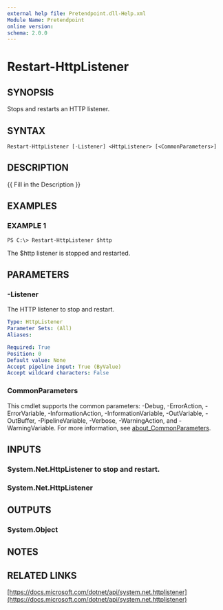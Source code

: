 ```yaml
---
external help file: Pretendpoint.dll-Help.xml
Module Name: Pretendpoint
online version:
schema: 2.0.0
---
```


# Restart-HttpListener

## SYNOPSIS
Stops and restarts an HTTP listener.

## SYNTAX

```
Restart-HttpListener [-Listener] <HttpListener> [<CommonParameters>]
```

## DESCRIPTION
{{ Fill in the Description }}

## EXAMPLES

### EXAMPLE 1
```
PS C:\> Restart-HttpListener $http
```

The $http listener is stopped and restarted.

## PARAMETERS

### -Listener
The HTTP listener to stop and restart.

```yaml
Type: HttpListener
Parameter Sets: (All)
Aliases:

Required: True
Position: 0
Default value: None
Accept pipeline input: True (ByValue)
Accept wildcard characters: False
```

### CommonParameters
This cmdlet supports the common parameters: -Debug, -ErrorAction, -ErrorVariable, -InformationAction, -InformationVariable, -OutVariable, -OutBuffer, -PipelineVariable, -Verbose, -WarningAction, and -WarningVariable. For more information, see [about_CommonParameters](http://go.microsoft.com/fwlink/?LinkID=113216).

## INPUTS

### System.Net.HttpListener to stop and restart.
### System.Net.HttpListener

## OUTPUTS

### System.Object
## NOTES

## RELATED LINKS

[https://docs.microsoft.com/dotnet/api/system.net.httplistener](https://docs.microsoft.com/dotnet/api/system.net.httplistener)


